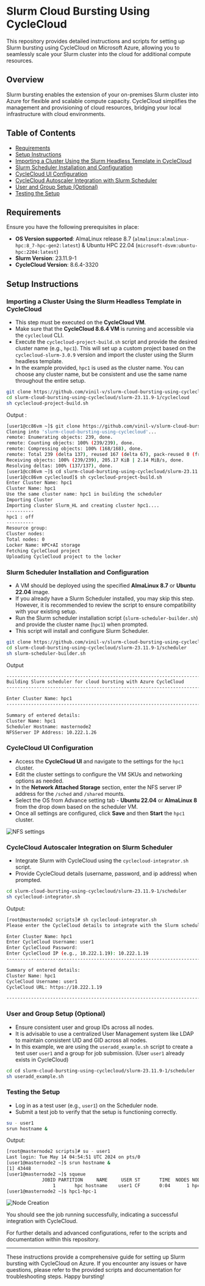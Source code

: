 # Slurm Cloud Bursting Using CycleCloud

This repository provides detailed instructions and scripts for setting up Slurm bursting using CycleCloud on Microsoft Azure, allowing you to seamlessly scale your Slurm cluster into the cloud for additional compute resources.

## Overview

Slurm bursting enables the extension of your on-premises Slurm cluster into Azure for flexible and scalable compute capacity. CycleCloud simplifies the management and provisioning of cloud resources, bridging your local infrastructure with cloud environments.

## Table of Contents

- [Requirements](#requirements)
- [Setup Instructions](#setup-instructions)
- [Importing a Cluster Using the Slurm Headless Template in CycleCloud](#importing-a-cluster-using-the-slurm-headless-template-in-cyclecloud)
- [Slurm Scheduler Installation and Configuration](#slurm-scheduler-installation-and-configuration)
- [CycleCloud UI Configuration](#cyclecloud-ui-configuration)
- [CycleCloud Autoscaler Integration with Slurm Scheduler](#cyclecloud-autoscaler-integration-on-slurm-scheduler)
- [User and Group Setup (Optional)](#user-and-group-setup-optional)
- [Testing the Setup](#testing-the-setup)

## Requirements

Ensure you have the following prerequisites in place:

- **OS Version supported**: AlmaLinux release 8.7 (`almalinux:almalinux-hpc:8_7-hpc-gen2:latest`) & Ubuntu HPC 22.04 (`microsoft-dsvm:ubuntu-hpc:2204:latest`)
- **Slurm Version**: 23.11.9-1
- **CycleCloud Version**: 8.6.4-3320

## Setup Instructions

### Importing a Cluster Using the Slurm Headless Template in CycleCloud

- This step must be executed on the **CycleCloud VM**.
- Make sure that the **CycleCloud 8.6.4 VM** is running and accessible via the `cyclecloud` CLI.
- Execute the `cyclecloud-project-build.sh` script and provide the desired cluster name (e.g., `hpc1`). This will set up a custom project based on the `cyclecloud-slurm-3.0.9` version and import the cluster using the Slurm headless template.
- In the example provided, `hpc1` is used as the cluster name. You can choose any cluster name, but be consistent and use the same name throughout the entire setup.


```bash
git clone https://github.com/vinil-v/slurm-cloud-bursting-using-cyclecloud.git
cd slurm-cloud-bursting-using-cyclecloud/slurm-23.11.9-1/cyclecloud
sh cyclecloud-project-build.sh
```

Output :

```bash
[user1@cc86vm ~]$ git clone https://github.com/vinil-v/slurm-cloud-bursting-using-cyclecloud.git
Cloning into 'slurm-cloud-bursting-using-cyclecloud'...
remote: Enumerating objects: 239, done.
remote: Counting objects: 100% (239/239), done.
remote: Compressing objects: 100% (168/168), done.
remote: Total 239 (delta 137), reused 167 (delta 67), pack-reused 0 (from 0)
Receiving objects: 100% (239/239), 205.17 KiB | 2.14 MiB/s, done.
Resolving deltas: 100% (137/137), done.
[user1@cc86vm ~]$ cd slurm-cloud-bursting-using-cyclecloud/slurm-23.11.9-1/cyclecloud/
[user1@cc86vm cyclecloud]$ sh cyclecloud-project-build.sh
Enter Cluster Name: hpc1
Cluster Name: hpc1
Use the same cluster name: hpc1 in building the scheduler
Importing Cluster
Importing cluster Slurm_HL and creating cluster hpc1....
----------
hpc1 : off
----------
Resource group:
Cluster nodes:
Total nodes: 0
Locker Name: HPC+AI storage
Fetching CycleCloud project
Uploading CycleCloud project to the locker
```

### Slurm Scheduler Installation and Configuration

- A VM should be deployed using the specified **AlmaLinux 8.7** or **Ubuntu 22.04** image. 
- If you already have a Slurm Scheduler installed, you may skip this step. However, it is recommended to review the script to ensure compatibility with your existing setup.
- Run the Slurm scheduler installation script (`slurm-scheduler-builder.sh`) and provide the cluster name (`hpc1`) when prompted.
- This script will install and configure Slurm Scheduler.



```bash
git clone https://github.com/vinil-v/slurm-cloud-bursting-using-cyclecloud.git
cd slurm-cloud-bursting-using-cyclecloud/slurm-23.11.9-1/scheduler
sh slurm-scheduler-builder.sh
```
Output 

```bash
------------------------------------------------------------------------------------------------------------------------------
Building Slurm scheduler for cloud bursting with Azure CycleCloud
------------------------------------------------------------------------------------------------------------------------------

Enter Cluster Name: hpc1
------------------------------------------------------------------------------------------------------------------------------

Summary of entered details:
Cluster Name: hpc1
Scheduler Hostname: masternode2
NFSServer IP Address: 10.222.1.26
```

### CycleCloud UI Configuration

- Access the **CycleCloud UI** and navigate to the settings for the `hpc1` cluster.
- Edit the cluster settings to configure the VM SKUs and networking options as needed.
- In the **Network Attached Storage** section, enter the NFS server IP address for the `/sched` and `/shared` mounts.
- Select the OS from Advance setting tab - **Ubuntu 22.04** or **AlmaLinux 8** from the drop down based on the scheduler VM.
- Once all settings are configured, click **Save** and then **Start** the `hpc1` cluster.

![NFS settings](../images/NFSSettings.png)

### CycleCloud Autoscaler Integration on Slurm Scheduler

- Integrate Slurm with CycleCloud using the `cyclecloud-integrator.sh` script.
- Provide CycleCloud details (username, password, and ip address) when prompted.

```bash
cd slurm-cloud-bursting-using-cyclecloud/slurm-23.11.9-1/scheduler
sh cyclecloud-integrator.sh
```
Output:

```bash
[root@masternode2 scripts]# sh cyclecloud-integrator.sh
Please enter the CycleCloud details to integrate with the Slurm scheduler

Enter Cluster Name: hpc1
Enter CycleCloud Username: user1
Enter CycleCloud Password:
Enter CycleCloud IP (e.g., 10.222.1.19): 10.222.1.19
------------------------------------------------------------------------------------------------------------------------------

Summary of entered details:
Cluster Name: hpc1
CycleCloud Username: user1
CycleCloud URL: https://10.222.1.19

------------------------------------------------------------------------------------------------------------------------------
```

### User and Group Setup (Optional)

- Ensure consistent user and group IDs across all nodes.
- It is advisable to use a centralized User Management system like LDAP to maintain consistent UID and GID across all nodes.
- In this example, we are using the `useradd_example.sh` script to create a test user `user1` and a group for job submission. (User `user1` already exists in CycleCloud)

```bash
cd cd slurm-cloud-bursting-using-cyclecloud/slurm-23.11.9-1/scheduler
sh useradd_example.sh
```

### Testing the Setup

- Log in as a test user (e.g., `user1`) on the Scheduler node.
- Submit a test job to verify that the setup is functioning correctly.

```bash
su - user1
srun hostname &
```
Output:
```bash
[root@masternode2 scripts]# su - user1
Last login: Tue May 14 04:54:51 UTC 2024 on pts/0
[user1@masternode2 ~]$ srun hostname &
[1] 43448
[user1@masternode2 ~]$ squeue
             JOBID PARTITION     NAME     USER ST       TIME  NODES NODELIST(REASON)
                 1       hpc hostname    user1 CF       0:04      1 hpc1-hpc-1
[user1@masternode2 ~]$ hpc1-hpc-1
```
![Node Creation](../images/nodecreation.png)

You should see the job running successfully, indicating a successful integration with CycleCloud.

For further details and advanced configurations, refer to the scripts and documentation within this repository.

---

These instructions provide a comprehensive guide for setting up Slurm bursting with CycleCloud on Azure. If you encounter any issues or have questions, please refer to the provided scripts and documentation for troubleshooting steps. Happy bursting!
